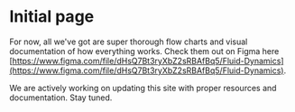 # Initial page

For now, all we've got are super thorough flow charts and visual documentation of how everything works. Check them out on Figma here [https://www.figma.com/file/dHsQ7Bt3ryXbZ2sRBAfBq5/Fluid-Dynamics](https://www.figma.com/file/dHsQ7Bt3ryXbZ2sRBAfBq5/Fluid-Dynamics).

We are actively working on updating this site with proper resources and documentation. Stay tuned.



